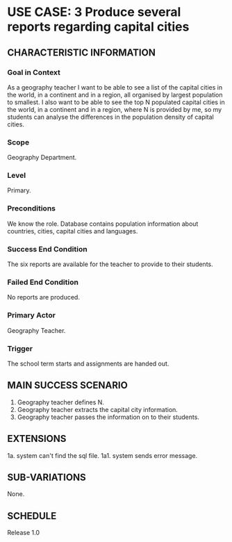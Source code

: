 # USE CASE: 3 Produce several reports regarding capital cities

## CHARACTERISTIC INFORMATION

### Goal in Context

As a geography teacher I want to be able to see a list of the capital cities in the world, 
in a continent and in a region, all organised by largest population to smallest.
I also want to be able to see the top N populated capital cities in the world, in a
continent and in a region, where N is provided by me, so my students can analyse the 
differences in the population density of capital cities.

### Scope

Geography Department.

### Level

Primary.

### Preconditions

We know the role. Database contains population information about countries, cities, capital cities and languages.

### Success End Condition

The six reports are available for the teacher to provide to their students.

### Failed End Condition

No reports are produced.

### Primary Actor

Geography Teacher.

### Trigger

The school term starts and assignments are handed out.

## MAIN SUCCESS SCENARIO

1. Geography teacher defines N.
2. Geography teacher extracts the capital city information.
3. Geography teacher passes the information on to their students.

## EXTENSIONS

1a. system can't find the sql file.
    1a1. system sends error message.

## SUB-VARIATIONS

None.

## SCHEDULE

Release 1.0